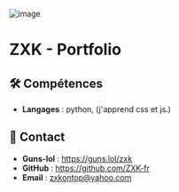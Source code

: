 ![image](https://github.com/user-attachments/assets/b4b412f2-e214-4af9-81b2-c4614cb1ba42)
# ZXK - Portfolio

## 🛠 Compétences
- **Langages** : python, (j'apprend css et js.)

## 📧 Contact
- **Guns-lol** : https://guns.lol/zxk
- **GitHub**   : https://github.com/ZXK-fr
- **Email**    : zxkontop@yahoo.com
